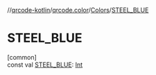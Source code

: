 //[qrcode-kotlin](../../../index.md)/[qrcode.color](../index.md)/[Colors](index.md)/[STEEL_BLUE](-s-t-e-e-l_-b-l-u-e.md)

# STEEL_BLUE

[common]\
const val [STEEL_BLUE](-s-t-e-e-l_-b-l-u-e.md): [Int](https://kotlinlang.org/api/latest/jvm/stdlib/kotlin/-int/index.html)
